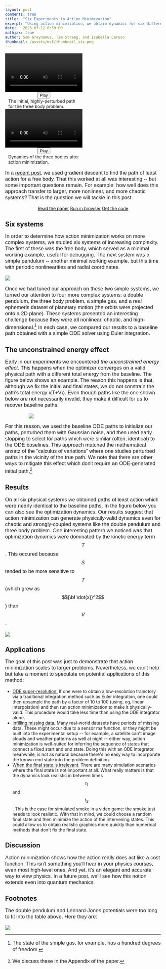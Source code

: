 ```yaml
---
layout: post
comments: true
title:  "Six Experiments in Action Minimization"
excerpt: "Using action minimization, we obtain dynamics for six different physical systems including a double pendulum and a gas with a Lennard-Jones potential."
date:   2023-03-12 6:50:00
mathjax: true
author: Sam Greydanus, Tim Strang, and Isabella Caruso
thumbnail: /assets/ncf/thumbnail_six.png
---
```

<style>
.wrap {
    max-width: 900px;
}
p {
    font-family: sans-serif;
    font-size: 16.75px;
    font-weight: 300;
    overflow-wrap: break-word; /* allow wrapping of very very long strings, like txids */
}
.post pre,
.post code {
    background-color: #fafafa;
    font-size: 14px; /* make code smaller for this post... */
}
pre {
 white-space: pre-wrap;       /* css-3 */
 white-space: -moz-pre-wrap;  /* Mozilla, since 1999 */
 white-space: -pre-wrap;      /* Opera 4-6 */
 white-space: -o-pre-wrap;    /* Opera 7 */
 word-wrap: break-word;       /* Internet Explorer 5.5+ */
}
</style>

<div class="imgcap" style="display: block; margin-left: auto; margin-right: auto; width:99.9%">
  <div style="width:25%; min-width:250px; display: inline-block; vertical-align: top;text-align:center;padding-right:10px;">
    <video id="video_init" style="width:100%;min-width:250px;">
      <source src="/assets/ncf/video_3body_0.mp4" type="video/mp4">
    </video>
    <button class="playbutton" id="video_init_button" onclick="playPauseInit()">Play</button> 
    <div style="text-align: left;margin-left:10px;margin-right:10px;">The initial, highly-perturbed path for the three body problem.</div>
  </div>
  <div style="width:25%; min-width:250px; display: inline-block; vertical-align: top;text-align:center;padding-right:10px;">
    <video id="video_final" style="width:100%;min-width:250px;">
      <source src="/assets/ncf/video_3body_f.mp4" type="video/mp4">
    </video>
    <button class="playbutton" id="video_final_button" onclick="playPauseFinal()">Play</button> 
    <div style="text-align:left;margin-left:10px;margin-right:10px;">Dynamics of the three bodies after action minimization.</div>
  </div>
</div>

<script>  
function playPauseInit() { 
  var video = document.getElementById("video_init"); 
  var button = document.getElementById("video_init_button");
  if (video.paused) {
    video.play();
  button.textContent = "Pause";}
  else {
    video.pause(); 
  button.textContent = "Play";}
} 

function playPauseFinal() { 
  var video = document.getElementById("video_final"); 
  var button = document.getElementById("video_final_button");
  if (video.paused) {
    video.play();
  button.textContent = "Pause";}
  else {
    video.pause(); 
  button.textContent = "Play";}
} 
</script>

In a [recent post](../../../../2023/03/05/ncf-tutorial/), we used gradient descent to find the path of least action for a free body. That this worked at all was interesting -- but some important questions remain. For example: how well does this approach transfer to larger, more nonlinear, and more chaotic systems? That is the question we will tackle in this post.


<div style="display: block; margin-left: auto; margin-right:auto; width:100%; text-align:center;">
  <a href="" id="linkbutton" target="_blank">Read the paper</a>
  <a href="https://colab.research.google.com/github/greydanus/ncf/blob/main/tutorial.ipynb" id="linkbutton" target="_blank"><span class="colab-span">Run</span> in browser</a>
  <a href="https://github.com/greydanus/ncf" id="linkbutton" target="_blank">Get the code</a>
</div>

## Six systems

In order to determine how action minimization works on more complex systems, we studied six systems of increasing complexity. The first of these was the free body, which served as a minimal working example, useful for debugging. The next system was a simple pendulum -- another minimal working example, but this time with periodic nonlinearities and radial coordinates.

<div class="imgcap" style="display: block; margin-left: auto; margin-right: auto; width:100%;">
  <img src="/assets/ncf/lagn_plus_schema.png">
</div>

Once we had tuned our approach on these two simple systems, we turned our attention to four more complex systems: a double pendulum, the three body problem, a simple gas, and a real ephemeris dataset of planetary motion (the orbits were projected onto a 2D plane). These systems presented an interesting challenge because they were all nonlinear, chaotic, and high-dimensional.[^fn0] In each case, we compared our results to a baseline path obtained with a simple ODE solver using Euler integration.

## The unconstrained energy effect

Early in our experiments we encountered _the unconstrained energy effect_. This happens when the optimizer converges on a valid physical path with a different total energy from the baseline. The figure below shows an example. The reason this happens is that, although we fix the initial and final states, we do not constrain the path's total energy \\(T+V\\). Even though paths like the one shown below are not necessarily invalid, they make it difficult for us to recover baseline paths.

<div class="imgcap_noborder" style="display: block; margin-left: auto; margin-right: auto; width:70%;min-width: 300px;">
  <img src="/assets/ncf/unconstrained.png">
</div>

For this reason, we used the baseline ODE paths to initialize our paths, perturbed them with Gaussian noise, and then used early stopping to select for paths which were similar (often, identical) to the ODE baselines. This approach matched the mathematical ansatz of the "calculus of variations" where one studies perturbed paths in the vicinity of the true path. We note that there are other ways to mitigate this effect which don't require an ODE-generated initial path.[^fn1]

## Results

On all six physical systems we obtained paths of least action which were nearly identical to the baseline paths. In the figure below you can also see the optimization dynamics. Our results suggest that action minimization can generate physically-valid dynamics even for chaotic and strongly-coupled systems like the double pendulum and three body problem. One interesting pattern we noticed was that optimization dynamics were dominated by the kinetic energy term $$T$$. This occured because $$S$$ tended to be more sensitive to $$T$$ (which grew as $${\bf \dot{x}}^2$$) than $$V$$.

<div class="imgcap" style="display: block; margin-left: auto; margin-right: auto; width:100%;">
  <img src="/assets/ncf/results.png">
</div>


## Applications

The goal of this post was just to demonstrate that action minimization scales to larger problems. Nevertheless, we can't help but take a moment to speculate on potential applications of this method:

* <u>ODE super-resolution.</u> If one were to obtain a low-resolution trajectory via a traditional integration method such as Euler integration, one could then upsample the path by a factor of 10 to 100 (using, eg, linear interpolation) and then run action minimization to make it physically-valid. This procedure would take less time than using the ODE integrator alone.
* <u>Infilling missing data.</u> Many real-world datasets have periods of missing data. These might occur due to a sensor malfunction, or they might be built into the experimental setup -- for example, a satellite can't image clouds and weather patterns as well at night -- either way, action minimization is well-suited for inferring the sequence of states that connect a fixed start and end state. Doing this with an ODE integrator, meanwhile, is not as natural because there's no easy way to incorporate the known end state into the problem definition.
* <u>When the final state is irrelevant.</u> There are many simulation scenarios where the final state is not important at all. What really matters is that the dynamics look realistic in between times $$t_1$$ and $$t_2$$. This is the case for simulated smoke in a video game: the smoke just needs to look realistic. With that in mind, we could choose a random final state and then minimize the action of the intervening states. This could allow us to obtain realistic graphics more quickly than numerical methods that don't fix the final state.

## Discussion

Action minimization shows how the action really does act like a cost function. This isn't something you'll hear in your physics courses, even most high-level ones. And yet, it's an elegant and accurate way to view physics. In a future post, we'll see how this notion extends even into quantum mechanics.


## Footnotes
[^fn0]: The state of the simple gas, for example, has a hundred degrees of freedom.
[^fn1]: We discuss these in the Appendix of the paper.

The double pendulum and Lennard-Jones potentials were too long to fit into the table above. Here they are:

<div class="imgcap" style="display: block; margin-left: auto; margin-right: auto; width:100%;">
  <img src="/assets/ncf/lagrangians_fn.png">
</div>
